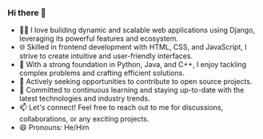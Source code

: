 ### Hi there 👋

- 👨‍💻 I love building dynamic and scalable web applications using Django, leveraging its powerful features and ecosystem.
- 🌐 Skilled in frontend development with HTML, CSS, and JavaScript, I strive to create intuitive and user-friendly interfaces.
- 🔧 With a strong foundation in Python, Java, and C++, I enjoy tackling complex problems and crafting efficient solutions.
- 🌱 Actively seeking opportunities to contribute to open source projects.
- 🚀 Committed to continuous learning and staying up-to-date with the latest technologies and industry trends.
- 📫 Let's connect! Feel free to reach out to me for discussions, collaborations, or any exciting projects.
- 😄 Pronouns: He/Him
